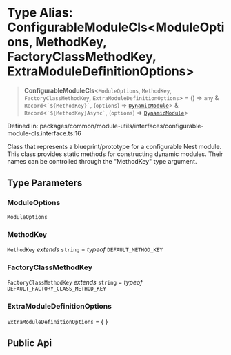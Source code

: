 # Type Alias: ConfigurableModuleCls\<ModuleOptions, MethodKey, FactoryClassMethodKey, ExtraModuleDefinitionOptions\>

> **ConfigurableModuleCls**\<`ModuleOptions`, `MethodKey`, `FactoryClassMethodKey`, `ExtraModuleDefinitionOptions`\> = () => `any` & `Record`\<`` `${MethodKey}` ``, (`options`) => [`DynamicModule`](../interfaces/DynamicModule.md)\> & `Record`\<`` `${MethodKey}Async` ``, (`options`) => [`DynamicModule`](../interfaces/DynamicModule.md)\>

Defined in: packages/common/module-utils/interfaces/configurable-module-cls.interface.ts:16

Class that represents a blueprint/prototype for a configurable Nest module.
This class provides static methods for constructing dynamic modules. Their names
can be controlled through the "MethodKey" type argument.

## Type Parameters

### ModuleOptions

`ModuleOptions`

### MethodKey

`MethodKey` *extends* `string` = *typeof* `DEFAULT_METHOD_KEY`

### FactoryClassMethodKey

`FactoryClassMethodKey` *extends* `string` = *typeof* `DEFAULT_FACTORY_CLASS_METHOD_KEY`

### ExtraModuleDefinitionOptions

`ExtraModuleDefinitionOptions` = \{ \}

## Public Api
